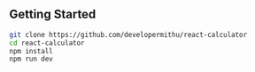 
## Getting Started

```bash
git clone https://github.com/developermithu/react-calculator
cd react-calculator
npm install
npm run dev
```